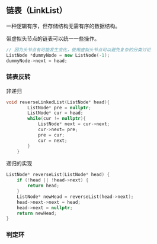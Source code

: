 ## 链表（LinkList）

一种逻辑有序，但存储结构无需有序的数据结构。

带虚拟头节点的链表可以统一一些操作。
```cpp
// 因为头节点有可能发生变化，使用虚拟头节点可以避免复杂的分类讨论
ListNode *dummyNode = new ListNode(-1);
dummyNode->next = head;
```

### 链表反转
非递归
```cpp
void reverseLinkedList(ListNode* head){
        ListNode* pre = nullptr;
        ListNode* cur = head;
        while(cur != nullptr){
            ListNode* next = cur->next;
            cur->next= pre;
            pre = cur;
            cur = next;
        }
    }
```
递归的实现
```cpp
ListNode* reverseList(ListNode* head) {
    if (!head || !head->next) {
        return head;
    }
    ListNode* newHead = reverseList(head->next);
    head->next->next = head;
    head->next = nullptr;
    return newHead;
}
```
### 判定环

